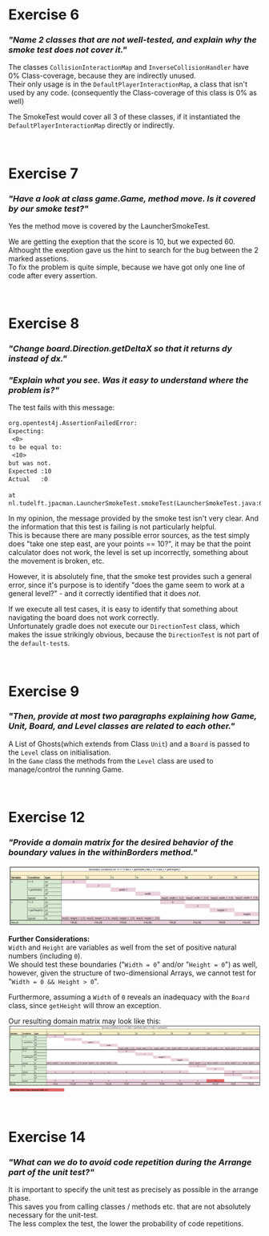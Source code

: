 # Exercise 6

### *"Name 2 classes that are not well-tested, and explain why the smoke test does not cover it."*

The classes `CollisionInteractionMap` and `InverseCollisionHandler` have 0% Class-coverage, because they are indirectly unused.  
Their only usage is in the `DefaultPlayerInteractionMap`, a class that isn't used by any code. (consequently the Class-coverage of this class is 0% as well)  

The SmokeTest would cover all 3 of these classes, if it instantiated the `DefaultPlayerInteractionMap` directly or indirectly.

<br/>

#  Exercise 7

### *"Have a look at class game.Game, method move. Is it covered by our smoke test?"*

Yes the method move is covered by the LauncherSmokeTest.

We are getting the exeption that the score is 10, but we expected 60.  
Althought the exeption gave us the hint to search for the bug between the 2 marked assetions.  
To fix the problem is quite simple, because we have got only one line of code after every assertion.

<br/>

# Exercise 8

### *"Change board.Direction.getDeltaX so that it returns dy instead of dx."*
### *"Explain what you see. Was it easy to understand where the problem is?"*

The test fails with this message:
```
org.opentest4j.AssertionFailedError: 
Expecting:
 <0>
to be equal to:
 <10>
but was not.
Expected :10
Actual   :0

at nl.tudelft.jpacman.LauncherSmokeTest.smokeTest(LauncherSmokeTest.java:69)
```

In my opinion, the message provided by the smoke test isn't very clear. And the information that this test is failing is not particularly helpful.  
This is because there are many possible error sources, as the test simply does "take one step east, are your points == 10?", it may be that the point calculator does not work, the level is set up incorrectly, something about the movement is broken, etc.

However, it is absolutely fine, that the smoke test provides such a general error, since it's purpose is to identify "does the game seem to work at a general level?" - and it correctly identified that it does *not*.

If we execute all test cases, it is easy to identify that something about navigating the board does not work correctly.  
Unfortunately gradle does not execute our `DirectionTest` class, which makes the issue strikingly obvious, because the `DirectionTest` is not part of the `default-test`s.

<br/>

# Exercise 9

### *"Then, provide at most two paragraphs explaining how Game, Unit, Board, and Level classes are related to each other."*

A List of Ghosts(which extends from Class `Unit`) and a `Board` is passed to the `Level` class on initialisation.  
In the `Game` class the methods from the `Level` class are used to manage/control the running Game.


<br/>

# Exercise 12

### *"Provide a domain matrix for the desired behavior of the boundary values in the withinBorders method."*

![Domain matrix](Exercise_12_img1.png)

**Further Considerations:**  
`Width` and `Height` are variables as well from the set of positive natural numbers (including `0`).  
We should test these boundaries ("`Width = 0`" and/or "`Height = 0`") as well, however, given the structure of two-dimensional Arrays, we cannot test for "`Width = 0 && Height > 0`".

Furthermore, assuming a `Width` of `0` reveals an inadequacy with the `Board` class, since `getHeight` will throw an exception.

Our resulting domain matrix may look like this:  
![Domain matrix](Exercise_12_img2.png)

<br/>

# Exercise 14

### *"What can we do to avoid code repetition during the Arrange part of the unit test?"*

It is important to specify the unit test as precisely as possible in the arrange phase.  
This saves you from calling classes / methods etc. that are not absolutely necessary for the unit-test.  
The less complex the test, the lower the probability of code repetitions. 